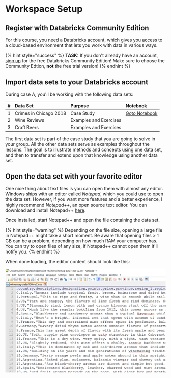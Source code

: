 # Workspace Setup

## Register with Databricks Community Edition

For this course, you need a Databricks account, which gives you access to a cloud-based environment that lets you work with data in various ways.

{% hint style="success" %}
**TASK:** If you don't already have an account, [sign up](https://databricks.com/try-databricks) for the free Databricks Community Edition! Make sure to choose the Community Edtion, **not** the free trial version!
{% endhint %}

## Import data sets to your Databricks account

During case A, you'll be working with the following data sets:

| \# | Data Set | Purpose | Notebook |
| :--- | :--- | :--- | :--- |
| 1 | Crimes in Chicago 2018 | Case Study | [Goto Notebook](https://winf-hsos.github.io/databricks-notebooks/information-management/Template%20-%20Crimes%20in%20Chicago%202018.html) |
| 2 | Wine Reviews | Examples and Exercises |  |
| 3 | Craft Beers | Examples and Exercises |  |

The first data set is part of the case study that you are going to solve in your group. All the other data sets serve as examples throughout the lessons. The goal is to illustrate methods and concepts using one data set, and then to transfer and extend upon that knowledge using another data set.

## Open the data set with your favorite editor

One nice thing about text files is you can open them with almost any editor. Windows ships with an editor called _Notepad_, which you could use to open the data set. However, if you want more features and a better experience, I highly recommend _Notepad++_, an open source text editor. You can download and install Notepad++ [here](https://notepad-plus-plus.org/download/v7.5.8.html).

Once installed, start Notepad++ and open the file containing the data set.

{% hint style="warning" %}
Depending on the file size, opening a large file in Notepad++ might take a short moment. Be aware that opening files &gt; 1 GB can be a problem, depending on how much RAM your computer has. You can try to open files of any size, if Notepad++ cannot open them it'll notify you.
{% endhint %}

When done loading, the editor content should look like this:

![The data set opened in Notepad++](../../.gitbook/assets/data_set_wine.png)

